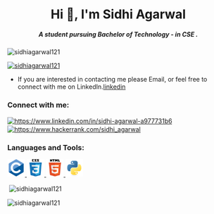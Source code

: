 <h1 align="center">Hi 👋, I'm Sidhi Agarwal</h1>
<h5 align="center">A student  pursuing  Bachelor of Technology -  in CSE .</h5>

<p align="left"> <img src="https://komarev.com/ghpvc/?username=sidhiagarwal121&label=Profile%20views&color=0e75b6&style=flat" alt="sidhiagarwal121" /> </p>

<p align="left"> <a href="https://github.com/ryo-ma/github-profile-trophy"><img src="https://github-profile-trophy.vercel.app/?username=sidhiagarwal121" alt="sidhiagarwal121" /></a> </p>

- If you are interested in contacting me please Email, or feel free to connect with me on LinkedIn.<a href="https://www.linkedin.com/in/sidhi-agarwal-a977731b6" target="_blank">linkedin</a>

<h3 align="left">Connect with me:</h3>
<p align="left">
<a href="https://www.linkedin.com/in/sidhi-agarwal-a977731b6" target="blank"><img align="center" src="https://raw.githubusercontent.com/rahuldkjain/github-profile-readme-generator/master/src/images/icons/Social/linked-in-alt.svg" alt="https://www.linkedin.com/in/sidhi-agarwal-a977731b6" height="30" width="40" /></a>
<a href="https://www.hackerrank.com/sidhi_agarwal" target="blank"><img align="center" src="https://raw.githubusercontent.com/rahuldkjain/github-profile-readme-generator/master/src/images/icons/Social/hackerrank.svg" alt="https://www.hackerrank.com/sidhi_agarwal" height="30" width="40" /></a>
</p>

<h3 align="left">Languages and Tools:</h3>
<p align="left"> <a href="https://www.cprogramming.com/" target="_blank"> <img src="https://raw.githubusercontent.com/devicons/devicon/master/icons/c/c-original.svg" alt="c" width="40" height="40"/> </a> <a href="https://www.w3schools.com/css/" target="_blank"> <img src="https://raw.githubusercontent.com/devicons/devicon/master/icons/css3/css3-original-wordmark.svg" alt="css3" width="40" height="40"/> </a> <a href="https://www.w3.org/html/" target="_blank"> <img src="https://raw.githubusercontent.com/devicons/devicon/master/icons/html5/html5-original-wordmark.svg" alt="html5" width="40" height="40"/> </a> <a href="https://www.python.org" target="_blank"> <img src="https://raw.githubusercontent.com/devicons/devicon/master/icons/python/python-original.svg" alt="python" width="40" height="40"/> </a> </p>

<p>&nbsp;<img align="center" src="https://github-readme-stats.vercel.app/api?username=sidhiagarwal121&show_icons=true&locale=en" alt="sidhiagarwal121" /></p>

<p><img align="center" src="https://github-readme-streak-stats.herokuapp.com/?user=sidhiagarwal121&" alt="sidhiagarwal121" /></p>
